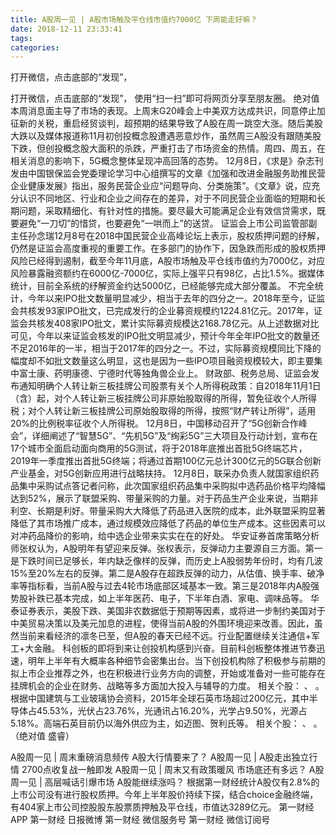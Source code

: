 ```yaml
---
title: A股周一见 | A股市场触及平仓线市值约7000亿 下周能走好嘛？
date: 2018-12-11 23:33:41
tags: 
categories: 
---
```

打开微信，点击底部的“发现”，
<!-- more -->
打开微信，点击底部的“发现”，
使用“扫一扫”即可将网页分享至朋友圈。
绝对值
本周消息面主导了市场的表现。上周末G20峰会上中美双方达成共识，同意停止加征新的关税，重启经贸谈判，超预期的结果导致了A股在周一跳空大涨。随后美股大跌以及媒体报道称11月初创投概念股遭遇恶意炒作，虽然周三A股没有跟随美股下跌，但创投概念股大面积的杀跌，严重打击了市场资金的热情。周四、周五，在相关消息的影响下，5G概念整体呈现冲高回落的态势。
12月8日，《求是》杂志刊发由中国银保监会党委理论学习中心组撰写的文章《加强和改进金融服务助推民营企业健康发展》指出，服务民营企业应“问题导向、分类施策”。《文章》说，应充分认识不同地区、行业和企业之间存在的差异，对于不同民营企业面临的短期和长期问题，采取精细化、有针对性的措施。要尽最大可能满足企业有效信贷需求，既要避免“一刀切”的惜贷，也要避免“一哄而上”的送贷。
证监会上市公司监管部副主任孙念瑞12月8号在2018中国民营企业高峰论坛上表示，股权质押问题的纾解，仍然是证监会高度重视的重要工作。在多部门的协作下，因急跌而形成的股权质押风险已经得到遏制，截至今年11月底，A股市场触及平仓线市值约为7000亿，对应风险暴露融资额约在6000亿-7000亿，实际上强平只有98亿，占比1.5%。据媒体统计，目前全系统的纾解资金约达5000亿，已经能够完成大部分覆盖。
不完全统计，今年以来IPO批文数量明显减少，相当于去年的四分之一。2018年至今，证监会共核发93家IPO批文，已完成发行的企业募资规模约1224.81亿元。2017年，证监会共核发408家IPO批文，累计实际募资规模达2168.78亿元。从上述数据对比可见，今年以来证监会核发的IPO批文明显减少，预计今年全年IPO批文的数量还不足2016年的一半，相当于2017年的四分之一。不过，实际募资规模同比下降的幅度却不如批文数量这么明显，这也是因为一些IPO项目融资规模较大，即主要集中富士康、药明康德、宁德时代等独角兽企业上。
财政部、税务总局、证监会发布通知明确个人转让新三板挂牌公司股票有关个人所得税政策：自2018年11月1日（含）起，对个人转让新三板挂牌公司非原始股取得的所得，暂免征收个人所得税；对个人转让新三板挂牌公司原始股取得的所得，按照“财产转让所得”，适用20%的比例税率征收个人所得税。
12月8日，中国移动召开了“5G创新合作峰会”，详细阐述了“智慧5G”、“先机5G”及“绚彩5G”三大项目及行动计划，宣布在17个城市全面启动面向商用的5G测试，将于2018年底推出首批5G终端芯片，2019年一季度推出首批5G终端；将通过首期100亿元总计300亿元的5G联合创新产业基金，对5G创新应用进行战略扶持。
12月8日，联采办负责人就国家组织药品集中采购试点答记者问称，此次国家组织药品集中采购拟中选药品价格平均降幅达到52%，展示了联盟采购、带量采购的力量。对于药品生产企业来说，当期非利空、长期是利好。带量采购大大降低了药品进入医院的成本，此外联盟采购显著降低了其市场推广成本，通过规模效应降低了药品的单位生产成本。这些因素可以对冲药品降价的影响，给中选企业带来实实在在的好处。
华安证券首席策略分析师张权认为，A股明年有望迎来反弹。张权表示，反弹动力主要源自三方面。第一是下跌时间已足够长，年内缺乏像样的反弹，而历史上A股弱势年份时，均有几波15%至20%左右的反弹。第二是A股存在超跌反弹的动力，从估值、换手率、破净率等指标看，当前A股与过去4轮市场底部区域基本一致。第三是2018年内A股强势股补跌已基本完成，如上半年医药、电子，下半年白酒、家电、调味品等。
华泰证券表示，美股下跌、美国非农数据低于预期等因素，或将进一步制约美国对于中美贸易决策以及美元加息的进程，使得当前A股的外围环境迎来改善。因此，虽然当前来看经济的凛冬已至，但A股的春天已经不远。行业配置继续关注通信+军工+大金融。
科创板的即将到来让创投机构感到兴奋。目前科创板整体推进节奏迅速，明年上半年有大概率各种细节会密集出台。当下创投机构除了积极参与前期的拟上市企业推荐之外，也在积极进行业务方向的调整，开始或准备对一些可能存在挂牌机会的企业在财务、战略等多方面加大投入与辅导的力度。
相关个股：
、
。
根据中国建筑与工业玻璃协会资料，2015年全球石英市场超过200亿元，其中半导体占45.53%，光伏占23.76%，光通讯占16.20%，光学占9.50%，光源占5.18%。高端石英目前仍以海外供应为主，如迈图、贺利氏等。
相关个股：
、
。
（绝对值 盛睿）
 
 
A股周一见 | 周末重磅消息频传 A股大行情要来了？
A股周一见 | A股走出独立行情 2700点收复战一触即发
A股周一见 | 周末又有政策暖风 市场底还有多远？
A股周一见 | 高层喊话引爆市场 A股能继续涨吗？
根据第一财经统计A股仅有2.8%的上市公司没有进行股权质押。今年上半年股价持续下探，结合choice金融终端，有404家上市公司控股股东股票质押触及平仓线，市值达3289亿元。
第一财经
APP
第一财经
日报微博
第一财经
微信服务号
第一财经
微信订阅号
